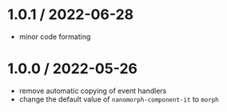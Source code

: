 
1.0.1 / 2022-06-28
==================

 * minor code formating

1.0.0 / 2022-05-26
==================

 * remove automatic copying of event handlers
 * change the default value of `nanomorph-component-it` to `morph`
